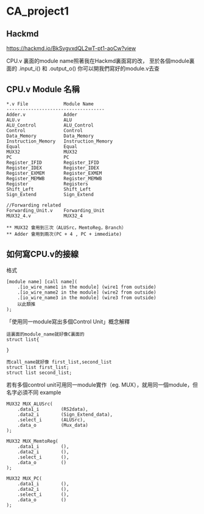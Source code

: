 # CA_project1

## Hackmd
https://hackmd.io/BkSvgvxdQL2wT-pt1-aoCw?view

 CPU.v 裏面的module name照著我在Hackmd裏面寫的改， 至於各個module裏面的 .input_i() 和 .output_o() 你可以開我們寫好的module.v去查
 ## CPU.v Module 名稱
```
*.v File             Module Name
------------------------------------
Adder.v              Adder  
ALU.v                ALU
ALU_Control          ALU_Control  
Control              Control   
Data_Memory          Data_Memory
Instruction_Memory   Instruction_Memory
Equal                Equal
MUX32                MUX32   
PC                   PC
Register_IFID        Register_IFID    
Register_IDEX        Register_IDEX     
Register_EXMEM       Register_EXMEM     
Register_MEMWB       Register_MEMWB     
Register             Registers
Shift_Left           Shift_Left
Sign_Extend          Sign_Extend  

//Forwarding related
Forwarding_Unit.v    Forwarding_Unit
MUX32_4.v            MUX32_4

** MUX32 會用到三次（ALUSrc，MemtoReg，Branch）
** Adder 會用到兩次(PC + 4 , PC + immediate)

```

 
## 如何寫CPU.v的接線
格式
```
[module name] [call name](
    .[io_wire_name1 in the module] (wire1 from outside)
    .[io_wire_name2 in the module] (wire2 from outside)
    .[io_wire_name3 in the module] (wire3 from outside)
    以此類推
);
```
「使用同一module寫出多個Control Unit」概念解釋
```
這裏面的module_name就好像C裏面的
struct list{

}

而call_name就好像 first_list,second_list
struct list first_list;
struct list second_list;

```
若有多個control unit可用同一module實作（eg. MUX），就用同一個module，但名字必須不同
example 
```
MUX32 MUX_ALUSrc(
    .data1_i        (RS2data),          
    .data2_i        (Sign_Extend_data),    
    .select_i       (ALUSrc),               
    .data_o         (Mux_data)              
);

MUX32 MUX_MemtoReg(
    .data1_i        (),          
    .data2_i        (),    
    .select_i       (),               
    .data_o         ()              
);

MUX32 MUX_PC(
    .data1_i        (),          
    .data2_i        (),    
    .select_i       (),               
    .data_o         ()              
);
```

 
 
 
